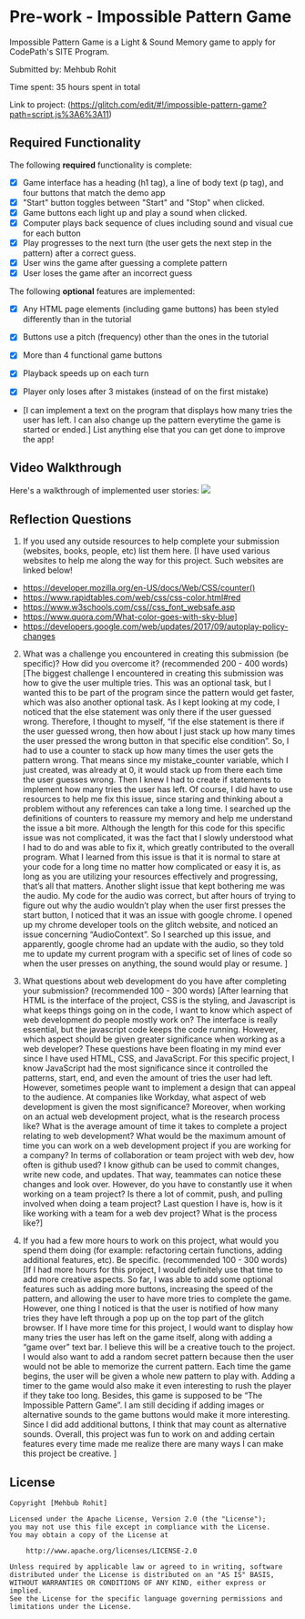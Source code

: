 # Pre-work - Impossible Pattern Game

Impossible Pattern Game is a Light & Sound Memory game to apply for CodePath's SITE Program. 

Submitted by: Mehbub Rohit

Time spent: 35 hours spent in total

Link to project: (https://glitch.com/edit/#!/impossible-pattern-game?path=script.js%3A6%3A11)

## Required Functionality

The following **required** functionality is complete:

* [x] Game interface has a heading (h1 tag), a line of body text (p tag), and four buttons that match the demo app
* [x] "Start" button toggles between "Start" and "Stop" when clicked. 
* [x] Game buttons each light up and play a sound when clicked. 
* [x] Computer plays back sequence of clues including sound and visual cue for each button
* [x] Play progresses to the next turn (the user gets the next step in the pattern) after a correct guess. 
* [x] User wins the game after guessing a complete pattern
* [x] User loses the game after an incorrect guess

The following **optional** features are implemented:

* [x] Any HTML page elements (including game buttons) has been styled differently than in the tutorial
* [x] Buttons use a pitch (frequency) other than the ones in the tutorial
* [x] More than 4 functional game buttons
* [x] Playback speeds up on each turn
* [x] Player only loses after 3 mistakes (instead of on the first mistake)


- [I can implement a text on the program that displays how many tries the user has left. I can also change up the pattern everytime the game is started or ended.] List anything else that you can get done to improve the app!

## Video Walkthrough

Here's a walkthrough of implemented user stories:
![](http://g.recordit.co/b3bpZREO0x.gif)


## Reflection Questions
1. If you used any outside resources to help complete your submission (websites, books, people, etc) list them here. 
[I have used various websites to help me along the way for this project. Such websites are linked below!
* https://developer.mozilla.org/en-US/docs/Web/CSS/counter()
* https://www.rapidtables.com/web/css/css-color.html#red
* https://www.w3schools.com/css//css_font_websafe.asp
* https://www.quora.com/What-color-goes-with-sky-blue]
* https://developers.google.com/web/updates/2017/09/autoplay-policy-changes

2. What was a challenge you encountered in creating this submission (be specific)? How did you overcome it? (recommended 200 - 400 words) 
[The biggest challenge I encountered in creating this submission was how to give the user multiple tries. This was an optional task, but I wanted this to be part of the program since the pattern would get faster, which was also another optional task. As I kept looking at my code, I noticed that the else statement was only there if the user guessed wrong. Therefore, I thought to myself, “if the else statement is there if the user guessed wrong, then how about I just stack up how many times the user pressed the wrong button in that specific else condition”. So, I had to use a counter to stack up how many times the user gets the pattern wrong. That means since my mistake_counter variable, which I just created, was already at 0, it would stack up from there each time the user guesses wrong. Then I knew I had to create if statements to implement how many tries the user has left. Of course, I did have to use resources to help me fix this issue, since staring and thinking about a problem without any references can take a long time. I searched up the definitions of counters to reassure my memory and help me understand the issue a bit more. Although the length for this code for this specific issue was not complicated, it was the fact that I slowly understood what I had to do and was able to fix it, which greatly contributed to the overall program. What I learned from this issue is that it is normal to stare at your code for a long time no matter how complicated or easy it is, as long as you are utilizing your resources effectively and progressing, that’s all that matters. 
Another slight issue that kept bothering me was the audio. My code for the audio was correct, but after hours of trying to figure out why the audio wouldn’t play when the user first presses the start button, I noticed that it was an issue with google chrome. I opened up my chrome developer tools on the glitch website, and noticed an issue concerning “AudioContext”. So I searched up this issue, and apparently, google chrome had an update with the audio, so they told me to update my current program with a specific set of lines of code so when the user presses on anything, the sound would play or resume. 
]

3. What questions about web development do you have after completing your submission? (recommended 100 - 300 words) 
[After learning that HTML is the interface of the project, CSS is the styling, and Javascript is what keeps things going on in the code, I want to know which aspect of web development do people mostly work on? The interface is really essential, but the javascript code keeps the code running. However, which aspect should be given greater significance when working as a web developer? These questions have been floating in my mind ever since I have used HTML, CSS, and JavaScript. For this specific project, I know JavaScript had the most significance since it controlled the patterns, start, end, and even the amount of tries the user had left. However, sometimes people want to implement a design that can appeal to the audience. At companies like Workday, what aspect of web development is given the most significance? Moreover, when working on an actual web development project, what is the research process like? What is the average amount of time it takes to complete a project relating to web development? What would be the maximum amount of time you can work on a web development project if you are working for a company? In terms of collaboration or team project with web dev, how often is github used? I know github can be used to commit changes, write new code, and updates. That way, teammates can notice these changes and look over. However, do you have to constantly use it when working on a team project? Is there a lot of commit, push, and pulling involved when doing a team project? Last question I have is, how is it like working with a team for a web dev project? What is the process like?]

4. If you had a few more hours to work on this project, what would you spend them doing (for example: refactoring certain functions, adding additional features, etc). Be specific. (recommended 100 - 300 words) 
[If I had more hours for this project, I would definitely use that time to add more creative aspects. So far, I was able to add some optional features such as adding more buttons, increasing the speed of the pattern, and allowing the user to have more tries to complete the game. However, one thing I noticed is that the user is notified of how many tries they have left through a pop up on the top part of the glitch browser. If I have more time for this project, I would want to display how many tries the user has left on the game itself, along with adding a “game over” text bar. I believe this will be a creative touch to the project. I would also want to add a random secret pattern because then the user would not be able to memorize the current pattern. Each time the game begins, the user will be given a whole new pattern to play with. Adding a timer to the game would also make it even interesting to rush the player if they take too long. Besides, this game is supposed to be “The Impossible Pattern Game”. I am still deciding if adding images or alternative sounds to the game buttons would make it more interesting. Since I did add additional buttons, I think that may count as alternative sounds. Overall, this project was fun to work on and adding certain features every time made me realize there are many ways I can make this project be creative. ]



## License

    Copyright [Mehbub Rohit]

    Licensed under the Apache License, Version 2.0 (the "License");
    you may not use this file except in compliance with the License.
    You may obtain a copy of the License at

        http://www.apache.org/licenses/LICENSE-2.0

    Unless required by applicable law or agreed to in writing, software
    distributed under the License is distributed on an "AS IS" BASIS,
    WITHOUT WARRANTIES OR CONDITIONS OF ANY KIND, either express or implied.
    See the License for the specific language governing permissions and
    limitations under the License.
